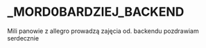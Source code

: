 # _MORD0BARDZIEJ_BACKEND
Mili panowie z allegro prowadzą zajęcia od. backendu pozdrawiam serdecznie
